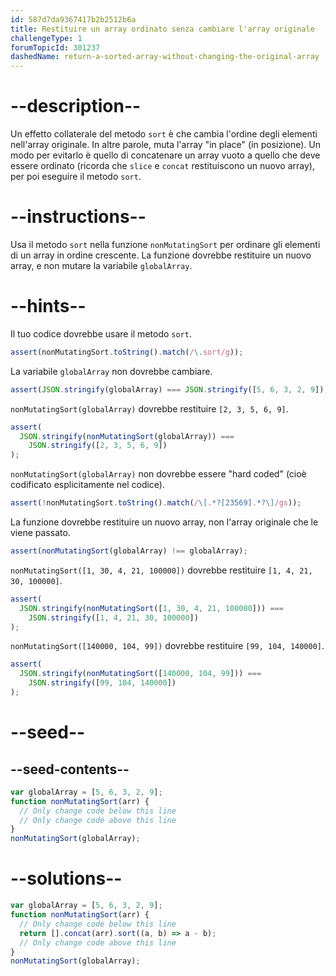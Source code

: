 ```yaml
---
id: 587d7da9367417b2b2512b6a
title: Restituire un array ordinato senza cambiare l'array originale
challengeType: 1
forumTopicId: 301237
dashedName: return-a-sorted-array-without-changing-the-original-array
---
```


# --description--

Un effetto collaterale del metodo `sort` è che cambia l'ordine degli elementi nell'array originale. In altre parole, muta l'array "in place" (in posizione). Un modo per evitarlo è quello di concatenare un array vuoto a quello che deve essere ordinato (ricorda che `slice` e `concat` restituiscono un nuovo array), per poi eseguire il metodo `sort`.

# --instructions--

Usa il metodo `sort` nella funzione `nonMutatingSort` per ordinare gli elementi di un array in ordine crescente. La funzione dovrebbe restituire un nuovo array, e non mutare la variabile `globalArray`.

# --hints--

Il tuo codice dovrebbe usare il metodo `sort`.

```js
assert(nonMutatingSort.toString().match(/\.sort/g));
```

La variabile `globalArray` non dovrebbe cambiare.

```js
assert(JSON.stringify(globalArray) === JSON.stringify([5, 6, 3, 2, 9]));
```

`nonMutatingSort(globalArray)` dovrebbe restituire `[2, 3, 5, 6, 9]`.

```js
assert(
  JSON.stringify(nonMutatingSort(globalArray)) ===
    JSON.stringify([2, 3, 5, 6, 9])
);
```

`nonMutatingSort(globalArray)` non dovrebbe essere "hard coded" (cioè codificato esplicitamente nel codice).

```js
assert(!nonMutatingSort.toString().match(/\[.*?[23569].*?\]/gs));
```

La funzione dovrebbe restituire un nuovo array, non l'array originale che le viene passato.

```js
assert(nonMutatingSort(globalArray) !== globalArray);
```

`nonMutatingSort([1, 30, 4, 21, 100000])` dovrebbe restituire `[1, 4, 21, 30, 100000]`.

```js
assert(
  JSON.stringify(nonMutatingSort([1, 30, 4, 21, 100000])) ===
    JSON.stringify([1, 4, 21, 30, 100000])
);
```

`nonMutatingSort([140000, 104, 99])` dovrebbe restituire `[99, 104, 140000]`.

```js
assert(
  JSON.stringify(nonMutatingSort([140000, 104, 99])) ===
    JSON.stringify([99, 104, 140000])
);
```

# --seed--

## --seed-contents--

```js
var globalArray = [5, 6, 3, 2, 9];
function nonMutatingSort(arr) {
  // Only change code below this line
  // Only change code above this line
}
nonMutatingSort(globalArray);
```

# --solutions--

```js
var globalArray = [5, 6, 3, 2, 9];
function nonMutatingSort(arr) {
  // Only change code below this line
  return [].concat(arr).sort((a, b) => a - b);
  // Only change code above this line
}
nonMutatingSort(globalArray);
```
